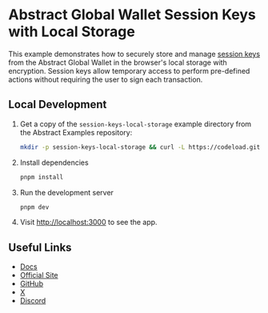 # Abstract Global Wallet Session Keys with Local Storage

This example demonstrates how to securely store and manage [session keys](https://docs.abs.xyz/abstract-global-wallet/agw-client/session-keys/overview) from the Abstract Global Wallet in the browser's local storage with encryption. Session keys allow temporary access to perform pre-defined actions without requiring the user to sign each transaction.

## Local Development

1. Get a copy of the `session-keys-local-storage` example directory from the Abstract Examples repository:

   ```bash
   mkdir -p session-keys-local-storage && curl -L https://codeload.github.com/Abstract-Foundation/examples/tar.gz/main | tar -xz --strip=2 -C session-keys-local-storage examples-main/session-keys-local-storage && cd session-keys-local-storage
   ```

2. Install dependencies

   ```bash
   pnpm install
   ```

3. Run the development server

   ```bash
   pnpm dev
   ```

4. Visit [http://localhost:3000](http://localhost:3000) to see the app.

## Useful Links

- [Docs](https://docs.abs.xyz/)
- [Official Site](https://abs.xyz/)
- [GitHub](https://github.com/Abstract-Foundation)
- [X](https://x.com/AbstractChain)
- [Discord](https://discord.com/invite/abstractchain)
